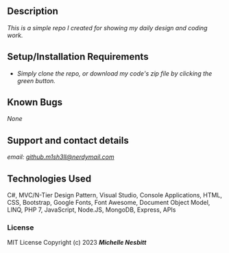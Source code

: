 ## Description

*This is a simple repo I created for showing my daily design and coding work.*

## Setup/Installation Requirements

* *Simply clone the repo, or download my code's zip file by clicking the green button.*

## Known Bugs

*None*

## Support and contact details

*email: github.m1sh3ll@nerdymail.com*

## Technologies Used

C#, MVC/N-Tier Design Pattern, Visual Studio, Console Applications, HTML, CSS, Bootstrap, Google Fonts, Font Awesome, Document Object Model, LINQ, PHP 7, JavaScript, Node.JS, MongoDB, Express, APIs

### License

MIT License
Copyright (c) 2023 ***Michelle Nesbitt***
